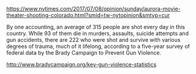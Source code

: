 https://www.nytimes.com/2017/07/08/opinion/sunday/aurora-movie-theater-shooting-colorado.html?smid=tw-nytopinion&smtyp=cur


By one accounting, an average of 315 people are shot every day in this country. While 93 of them die in murders, assaults, suicide attempts and gun accidents, there are 222 who were shot and survive with various degrees of trauma, much of it lifelong, according to a five-year survey of federal data by the Brady Campaign to Prevent Gun Violence.

http://www.bradycampaign.org/key-gun-violence-statistics
